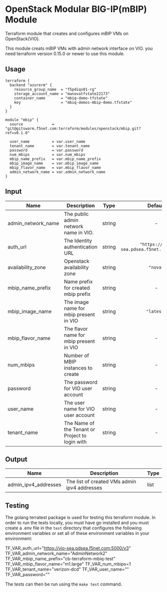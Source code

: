 # OpenStack Modular BIG-IP(mBIP) Module

Terraform module that creates and configures mBIP VMs on OpenStack(VIO).

This module creats mBIP VMs with admin network interface on VIO. you need terraform version 0.15.0 or newer to use this module.

## Usage

```
terraform {
  backend "azurerm" {
    resource_group_name  = "f5pdiqs01-rg"
    storage_account_name = "manovatfstate22173"
    container_name       = "mbiq-demo-tfstate"
    key                  = "mbiq-demos-mbip-demo.tfstate"
  }
}

module "mbip" {
  source             = "git@gitswarm.f5net.com:terraform/modules/openstack/mbip.git?ref=v0.1.0"

  user_name          = var.user_name
  tenant_name        = var.tenant_name
  password           = var.password
  num_mbips          = var.num_mbips
  mbip_name_prefix   = var.mbip_name_prefix
  mbip_image_name    = var.mbip_image_name
  mbip_flavor_name   = var.mbip_flavor_name
  admin_network_name = var.admin_network_name
}
```

## Input

| Name | Description | Type | Default | Required |
|------|-------------|:----:|:-----:|:-----:|
| admin_network_name | The public admin network name in VIO. | string | - | yes |
| auth_url | The Identity authentication URL | string | `"https://vio-sea.pdsea.f5net.com:5000/v3"` | no |
| availability_zone | Openstack availability zone | string | `"nova"` | no |
| mbip_name_prefix | Name prefix for created mbip prefix | string | - | yes |
| mbip_image_name | The image name for mbip present in VIO | string | `"latest"` | no |
| mbip_flavor_name | The flavor name for mbip present in VIO | string | - | yes |
| num_mbips | Number of MBIP instances to create | string | - | yes |
| password | The password for VIO user account | string | - | yes |
| user_name | The user name for VIO user account | string | - | yes |
| tenant_name | The Name of the Tenant or Project to login with | string | - | yes |

## Output

Name | Description | Type
---- | ----------- | ----
admin_ipv4_addresses | The list of created VMs admin ipv4 addresses | list

## Testing

The golang terratest package is used for testing this terraform module. In order to run the tests locally, you must have
go installed and you must create a .env file in the `test` directory that configures the following environment variables
or set all of these environment variables in your environment:

TF_VAR_auth_url="https://vio-sea.pdsea.f5net.com:5000/v3"
TF_VAR_admin_network_name="AdminNetwork2"
TF_VAR_mbip_name_prefix="cb-terraform-mbiq-test"
TF_VAR_mbip_flavor_name="m1.large"
TF_VAR_num_mbips=1
TF_VAR_tenant_name="verizon-dcd"
TF_VAR_user_name="<VIO username>"
TF_VAR_password="<VIO password>"

The tests can then be run using the `make test` command.

